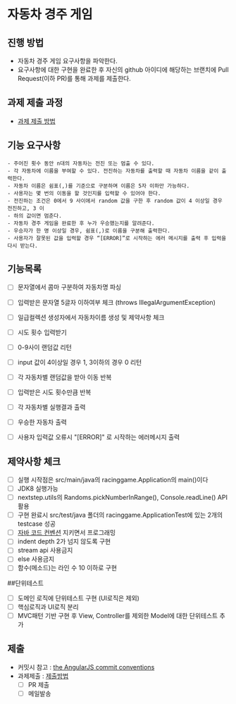 # 자동차 경주 게임
## 진행 방법
* 자동차 경주 게임 요구사항을 파악한다.
* 요구사항에 대한 구현을 완료한 후 자신의 github 아이디에 해당하는 브랜치에 Pull Request(이하 PR)를 통해 과제를 제출한다.

## 과제 제출 과정
* [과제 제출 방법](https://github.com/next-step/nextstep-docs/tree/master/precourse)

## 기능 요구사항
    - 주어진 횟수 동안 n대의 자동차는 전진 또는 멈출 수 있다.
    - 각 자동차에 이름을 부여할 수 있다. 전진하는 자동차를 출력할 때 자동차 이름을 같이 출력한다.
    - 자동차 이름은 쉼표(,)를 기준으로 구분하며 이름은 5자 이하만 가능하다.
    - 사용자는 몇 번의 이동을 할 것인지를 입력할 수 있어야 한다.
    - 전진하는 조건은 0에서 9 사이에서 random 값을 구한 후 random 값이 4 이상일 경우 전진하고, 3 이
    - 하의 값이면 멈춘다.
    - 자동차 경주 게임을 완료한 후 누가 우승했는지를 알려준다.
    - 우승자가 한 명 이상일 경우, 쉼표(,)로 이름을 구분해 출력한다.
    - 사용자가 잘못된 값을 입력할 경우 “[ERROR]”로 시작하는 에러 메시지를 출력 후 입력을 다시 받는다.

## 기능목록
- [ ] 문자열에서 콤마 구분하여 자동차명 파싱
- [ ] 입력받은 문자열 5글자 이하여부 체크 (throws IllegalArgumentException) 
- [ ] 일급컬렉션 생성자에서 자동차이름 생성 및 제약사항 체크
- [ ] 시도 횟수 입력받기
- [ ] 0-9사이 랜덤값 리턴
- [ ] input 값이 4이상일 경우 1, 3이하의 경우 0 리턴
- [ ] 각 자동차별 랜덤값을 받아 이동 반복
- [ ] 입력받은 시도 횟수만큼 반복
- [ ] 각 자동차별 실행결과 출력
- [ ] 우승한 자동차 출력
- [ ] 사용자 입력값 오류시 "[ERROR]" 로 시작하는 에러메시지 출력


## 제약사항 체크
- [ ] 실행 시작점은 src/main/java의 racinggame.Application의 main()이다
- [ ] JDK8 실행가능
- [ ] nextstep.utils의 Randoms.pickNumberInRange(), Console.readLine() API 활용
- [ ] 구현 완료시 src/test/java 폴더의 racinggame.ApplicationTest에 있는 2개의 testcase 성공
- [ ] [자바 코드 컨벤션](https://naver.github.io/hackday-conventions-java/) 지키면서 프로그래밍
- [ ] indent depth 2가 넘지 않도록 구현
- [ ] stream api 사용금지
- [ ] else 사용금지
- [ ] 함수(메소드)는 라인 수 10 이하로 구현 

##단위테스트
- [ ] 도메인 로직에 단위테스트 구현 (UI로직은 제외)
- [ ] 핵심로직과 UI로직 분리
- [ ] MVC패턴 기반 구현 후 View, Controller를 제외한 Model에 대한 단위테스트 추가

## 제출
- 커밋시 참고 : [the AngularJS commit conventions](https://gist.github.com/stephenparish/9941e89d80e2bc58a153/)
- 과제제출 : [제출방법](https://github.com/next-step/nextstep-docs/tree/master/precourse)
    - [ ] PR 제출
    - [ ] 메일발송